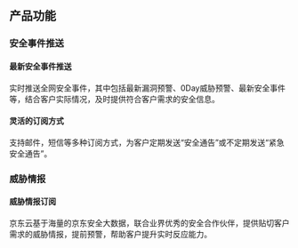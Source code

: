 ## 产品功能
###  安全事件推送
#### 最新安全事件推送
实时推送全网安全事件，其中包括最新漏洞预警、0Day威胁预警、最新安全事件等，结合客户实际情况，及时提供符合客户需求的安全信息。
#### 灵活的订阅方式
支持邮件，短信等多种订阅方式，为客户定期发送“安全通告”或不定期发送“紧急安全通告”。

###  威胁情报
#### 威胁情报订阅
京东云基于海量的京东安全大数据，联合业界优秀的安全合作伙伴，提供贴切客户需求的威胁情报，提前预警，帮助客户提升实时反应能力。
